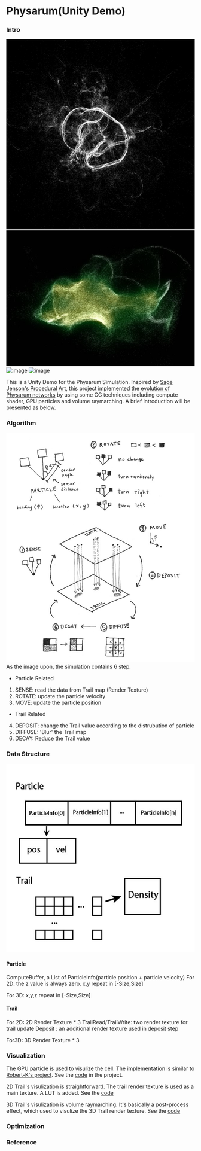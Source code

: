 # Physarum(Unity Demo)
### Intro
![image](https://github.com/AtwoodDeng/Physarum/blob/master/Demo/DemoCircle.png "Evolution from a circle")
![image](https://github.com/AtwoodDeng/Physarum/blob/master/Demo/3D_Demo2.JPG "Evolution from a 3D Sphere")
![image](https://github.com/AtwoodDeng/Physarum/blob/master/Demo/StaryNightDemo2.gif.gif "Evolution from Stary Night")
![image](https://github.com/AtwoodDeng/Physarum/blob/master/Demo/MonaLisaDemo.gif "Evolution from Mona Lisa")

This is a Unity Demo for the Physarum Simulation. Inspired by [Sage Jenson's Procedural Art](https://sagejenson.com/physarum), this project implemented the [evolution of Physarum networks](http://eprints.uwe.ac.uk/15260/1/artl.2010.16.2.pdf) by using some CG techniques including compute shader, GPU particles and volume raymarching. A brief introduction will be presented as below.

### Algorithm
![image](https://github.com/AtwoodDeng/Physarum/blob/master/Demo/EvolutionStep.jpg "Evolution Step")
As the image upon, the simulation contains 6 step.

* Particle Related
1. SENSE: read the data from Trail map (Render Texture)
2. ROTATE: update the particle velocity
3. MOVE: update the particle position
* Trail Related
4. DEPOSIT: change the Trail value according to the distrubution of particle
5. DIFFUSE: 'Blur' the Trail map
6. DECAY: Reduce the Trail value 

### Data Structure
![image](https://github.com/AtwoodDeng/Physarum/blob/master/Demo/DataStrucure.jpg "Data Structure")

#### Particle 
ComputeBuffer, a List of ParticleInfo(particle position + particle velocity)
For 2D:
the z value is always zero. x,y repeat in [-Size,Size]

For 3D:
x,y,z repeat in [-Size,Size]
#### Trail
For 2D:
2D Render Texture * 3
TrailRead/TrailWrite: two render texture for trail update 
Deposit : an additional render texture used in deposit step

For3D:
3D Render Texture * 3 

### Visualization
The GPU particle is used to visulize the cell. The implementation is similar to [Robert-K's project](https://github.com/Robert-K/gpu-particles/blob/master/README.md). See the [code](https://github.com/AtwoodDeng/Physarum/blob/master/Assets/AtPhysarum/Shader/BillboardParticles.shader) in the project.

2D Trail's visulization is straightforward. The trail render texture is used as a main texture. A LUT is added. See the [code](https://github.com/AtwoodDeng/Physarum/blob/master/Assets/AtPhysarum/Shader/VisualizeTrail.shader)

3D Trail's visulization is volume raymarching. It's basically a post-process effect, which used to visulize the 3D Trail render texture. See the [code](https://github.com/AtwoodDeng/Physarum/blob/master/Assets/AtPhysarum/AtPhysarum3D/Shader/VolumeShader.shader)

### Optimization

### Reference
